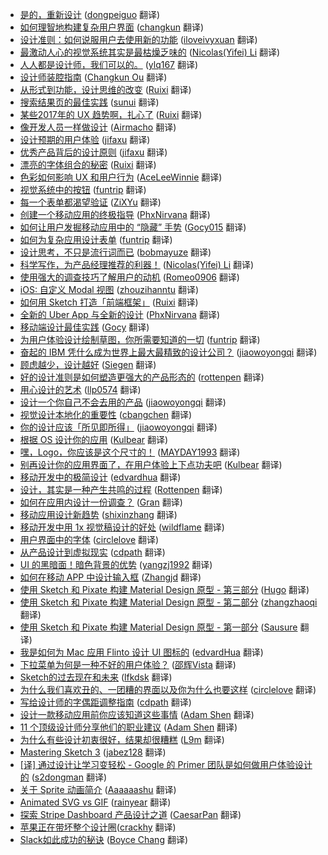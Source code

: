 * [是的，重新设计](https://juejin.im/post/5940e74fa0bb9f006b76a841?utm_source=gold-miner&utm_medium=readme&utm_campaign=github) ([dongpeiguo](https://github.com/dongpeiguo) 翻译)
* [如何理智地构建复杂用户界面](https://juejin.im/post/5937a61f2f301e006b2879a9?utm_source=gold-miner&utm_medium=readme&utm_campaign=github) ([changkun](https://github.com/changkun) 翻译)
* [设计准则：如何说服用户去使用新的功能](https://juejin.im/post/59279b650ce463006b029cbc?utm_source=gold-miner&utm_medium=readme&utm_campaign=github) ([iloveivyxuan](https://github.com/iloveivyxuan) 翻译)
* [最激动人心的视觉系统其实是最枯燥乏味的](https://juejin.im/entry/59228e15a0bb9f005f60915a?utm_source=gold-miner&utm_medium=readme&utm_campaign=github) ([Nicolas(Yifei) Li](https://github.com/yifili09) 翻译)
* [人人都是设计师，我们可以的。](https://juejin.im/post/59157cdf0ce4630069d79857?utm_source=gold-miner&utm_medium=readme&utm_campaign=github) ([ylq167](https://github.com/ylq167) 翻译)
* [设计师装腔指南](https://juejin.im/post/5915880b570c35006932fac9?utm_source=gold-miner&utm_medium=readme&utm_campaign=github) ([Changkun Ou](https://github.com/changkun) 翻译)
* [从形式到功能，设计思维的改变](https://juejin.im/post/58fedca744d9040069f720e4/?utm_source=gold-miner&utm_medium=readme&utm_campaign=github) ([Ruixi](https://github.com/Ruixi) 翻译)
* [搜索结果页的最佳实践](https://juejin.im/post/58da37c761ff4b00607287a6/?utm_source=gold-miner&utm_medium=readme&utm_campaign=github) ([sunui](https://github.com/sunui) 翻译)
* [某些2017年的 UX 趋势啊，扎心了](https://juejin.im/post/58cf5dc22f301e007e52fb2b/?utm_source=gold-miner&utm_medium=readme&utm_campaign=github) ([Ruixi](https://github.com/Ruixi) 翻译)
* [像开发人员一样做设计](https://gold.xitu.io/entry/58b7ba6f8fd9c56d16be6bb0/?utm_source=gold-miner&utm_medium=readme&utm_campaign=github) ([Airmacho](https://github.com/Airmacho) 翻译)
* [设计预期的用户体验](https://gold.xitu.io/entry/58b2d8e9570c3500696f53a5/?utm_source=gold-miner&utm_medium=readme&utm_campaign=github) ([jifaxu](https://github.com/jifaxu) 翻译)
* [优秀产品背后的设计原则](https://gold.xitu.io/entry/58b04c49570c35006960d764/?utm_source=gold-miner&utm_medium=readme&utm_campaign=github) ([jifaxu](https://github.com/jifaxu) 翻译)
* [漂亮的字体组合的秘密](https://gold.xitu.io/entry/58a3b99aac502e0068b0e8fa/?utm_source=gold-miner&utm_medium=readme&utm_campaign=github) ([Ruixi](https://github.com/Ruixi) 翻译)
* [色彩如何影响 UX 和用户行为](https://gold.xitu.io/entry/58a1a44886b599006b47ccda/?utm_source=gold-miner&utm_medium=readme&utm_campaign=github) ([AceLeeWinnie](https://github.com/AceLeeWinnie) 翻译)
* [视觉系统中的按钮](https://gold.xitu.io/entry/58845fa2b123db7389d23bc1/?utm_source=gold-miner&utm_medium=readme&utm_campaign=github) ([funtrip](https://github.com/funtrip) 翻译)
* [每一个表单都渴望验证](https://gold.xitu.io/entry/58845fa2b123db7389d23bc1/?utm_source=gold-miner&utm_medium=readme&utm_campaign=github) ([ZiXYu](https://github.com/ZiXYu) 翻译)
* [创建一个移动应用的终极指导](https://gold.xitu.io/entry/587f05a48d6d810058e20795/?utm_source=gold-miner&utm_medium=readme&utm_campaign=github) ([PhxNirvana](https://github.com/phxnirvana) 翻译)
* [如何让用户发掘移动应用中的 “隐藏” 手势](https://gold.xitu.io/entry/587d72af2f301e00579ed0e3/?utm_source=gold-miner&utm_medium=readme&utm_campaign=github) ([Gocy015](https://github.com/Gocy015) 翻译)
* [如何为复杂应用设计表单](https://gold.xitu.io/entry/5877633b1b69e6006bd1efc3/?utm_source=gold-miner&utm_medium=readme&utm_campaign=github) ([funtrip](https://github.com/funtrip) 翻译)
* [设计思考，不只是流行词而已](https://gold.xitu.io/entry/5873faf4da2f6035a7f4a025?utm_source=gold-miner&utm_medium=readme&utm_campaign=github) ([bobmayuze](https://github.com/bobmayuze) 翻译)
* [科学写作，为产品经理推荐的利器！](https://gold.xitu.io/entry/586b37e7ac502e12d62a3b5d?utm_source=gold-miner&utm_medium=readme&utm_campaign=github) ([Nicolas(Yifei) Li](https://github.com/yifili09) 翻译)
* [使用强大的调查技巧了解用户的动机](https://gold.xitu.io/entry/585a3f9b1b69e6006cb93529/?utm_source=gold-miner&utm_medium=readme&utm_campaign=github) ([Romeo0906](https://github.com/Romeo0906) 翻译)
* [iOS: 自定义 Modal 视图](https://gold.xitu.io/entry/58576ca7128fe1006b7b35a3/?utm_source=gold-miner&utm_medium=readme&utm_campaign=github) ([zhouzihanntu](https://github.com/zhouzihanntu) 翻译)
* [如何用 Sketch 打造「前端框架」](https://gold.xitu.io/entry/5836ad4367f3560065f439dc/?utm_source=gold-miner&utm_medium=readme&utm_campaign=github) ([Ruixi](https://github.com/Ruixi) 翻译)
* [全新的 Uber App 与全新的设计](http://gold.xitu.io/entry/584770f80ce46300578b9b48?utm_source=gold-miner&utm_medium=readme&utm_campaign=github) ([PhxNirvana](https://github.com/phxnirvana) 翻译)
* [移动端设计最佳实践](http://gold.xitu.io/entry/583bd69bac502e006ea8caaa?utm_source=gold-miner&utm_medium=readme&utm_campaign=github) ([Gocy](https://github.com/Gocy015) 翻译)
* [为用户体验设计绘制草图，你所需要知道的一切](http://gold.xitu.io/entry/580cd2c5a22b9d006382cba8?utm_source=gold-miner&utm_medium=readme&utm_campaign=github) ([funtrip](https://github.com/funtrip) 翻译)
* [奋起的 IBM 凭什么成为世界上最大最精致的设计公司？](http://gold.xitu.io/entry/57e8c99b8ac247005bd929a6?utm_source=gold-miner&utm_medium=readme&utm_campaign=github) ([jiaowoyongqi](https://github.com/jiaowoyongqi) 翻译)
* [顾虑越少，设计越好](http://gold.xitu.io/entry/57df4d04a0bb9f0058a4429d?utm_source=gold-miner&utm_medium=readme&utm_campaign=github) ([Siegen](https://github.com/siegeout) 翻译)
* [好的设计准则是如何塑造更强大的产品形态的](http://gold.xitu.io/entry/57db572ed203090069d2e201?utm_source=gold-miner&utm_medium=readme&utm_campaign=github) ([rottenpen](https://github.com/rottenpen) 翻译)
* [用心设计的艺术](http://gold.xitu.io/entry/57d6bd1bd20309006a08e25e?utm_source=gold-miner&utm_medium=readme&utm_campaign=github) ([llp0574](https://github.com/llp0574) 翻译)
* [设计一个你自己不会去用的产品](http://gold.xitu.io/entry/57ce923c816dfa00541bf9a2?utm_source=gold-miner&utm_medium=readme&utm_campaign=github) ([jiaowoyongqi](https://github.com/jiaowoyongqi) 翻译)
* [视觉设计本地化的重要性](http://gold.xitu.io/entry/57ce9d4c7db2a200680f6fc4?utm_source=gold-miner&utm_medium=readme&utm_campaign=github) ([cbangchen](https://github.com/cbangchen) 翻译)
* [你的设计应该「所见即所得」](http://gold.xitu.io/entry/57c5978f128fe1005fdf4858?utm_source=gold-miner&utm_medium=readme&utm_campaign=github) ([jiaowoyongqi](https://github.com/jiaowoyongqi) 翻译)
* [根据 OS 设计你的应用](http://gold.xitu.io/entry/57bebe962e958a006958e73b?utm_source=gold-miner&utm_medium=readme&utm_campaign=github) ([Kulbear](https://github.com/Kulbear) 翻译)
* [嘿，Logo，你应该是这个尺寸的！](http://gold.xitu.io/entry/57bb183279bc440063a6f290?utm_source=gold-miner&utm_medium=readme&utm_campaign=github) ([MAYDAY1993](https://github.com/MAYDAY1993) 翻译)
* [别再设计你的应用界面了，在用户体验上下点功夫吧](http://gold.xitu.io/entry/57b1e47ac4c97100548c964e?utm_source=gold-miner&utm_medium=readme&utm_campaign=github) ([Kulbear](https://github.com/Kulbear) 翻译)
* [移动开发中的极简设计](http://gold.xitu.io/entry/57abf8735bbb500062b1becb?utm_source=gold-miner&utm_medium=readme&utm_campaign=github) ([edvardhua](https://github.com/edvardhua) 翻译)
* [设计，其实是一种产生共鸣的过程](http://gold.xitu.io/entry/57a41ffca341310063262054?utm_source=gold-miner&utm_medium=readme&utm_campaign=github) ([Rottenpen](https://github.com/Rottenpen) 翻译)
* [如何在应用内设计一份调查？](https://gold.xitu.io/entry/579ae2a85bbb500064c9233e?utm_source=gold-miner&utm_medium=readme&utm_campaign=github) ([Gran](https://github.com/graning) 翻译)
* [移动应用设计新趋势](http://gold.xitu.io/entry/5796ee065bbb500063ef3535?utm_source=gold-miner&utm_medium=readme&utm_campaign=github) ([shixinzhang](https://github.com/shixinzhang) 翻译)
* [移动开发中用 1x 视觉稿设计的好处](http://gold.xitu.io/entry/578840f9d342d30058a29968?utm_source=gold-miner&utm_medium=readme&utm_campaign=github) ([wildflame](https://github.com/wild-flame/) 翻译)
* [用户界面中的字体](http://gold.xitu.io/entry/57859bb9d342d300578b1ebf?utm_source=gold-miner&utm_medium=readme&utm_campaign=github) ([circlelove](https://github.com/circlelove) 翻译)
* [从产品设计到虚拟现实](https://gold.xitu.io/entry/5783aa752e958a0054dad3bc?utm_source=gold-miner&utm_medium=readme&utm_campaign=github) ([cdpath](https://github.com/cdpath) 翻译)
* [UI 的黑暗面！暗色背景的优势](https://gold.xitu.io/entry/577c9385a633bd005be7fe7a?utm_source=gold-miner&utm_medium=readme&utm_campaign=github) ([yangzj1992](http://www.qcyoung.com/) 翻译)
* [如何在移动 APP 中设计输入框](http://gold.xitu.io/entry/5745af0a2e958a002db75980?utm_source=gold-miner&utm_medium=readme&utm_campaign=github) ([Zhangjd](https://github.com/zhangjd) 翻译)
*  [使用 Sketch 和 Pixate 构建 Material Design 原型 - 第三部分](https://gold.xitu.io/entry/576cc25f2e958a00571dfb5f?utm_source=gold-miner&utm_medium=readme&utm_campaign=github) ([Hugo](https://github.com/xcc3641) 翻译)
* [使用 Sketch 和 Pixate 构建 Material Design 原型 - 第二部分](http://gold.xitu.io/entry/574eb491d342d300434cec1c?utm_source=gold-miner&utm_medium=readme&utm_campaign=github) ([zhangzhaoqi](https://github.com/joddiy) 翻译)
* [使用 Sketch 和 Pixate 构建 Material Design 原型 - 第一部分](http://gold.xitu.io/entry/574d062b2e958a0069335d8e?utm_source=gold-miner&utm_medium=readme&utm_campaign=github) ([Sausure](https://github.com/Sausure) 翻译)
* [我是如何为 Mac 应用 Flinto 设计 UI 图标的](http://gold.xitu.io/entry/57315d571ea4930064f6bd45?utm_source=gold-miner&utm_medium=readme&utm_campaign=github) ([edvardHua](https://github.com/edvardHua) 翻译)
* [下拉菜单为何是一种不好的用户体验？](http://gold.xitu.io/entry/573154c249830c0061bdc180?utm_source=gold-miner&utm_medium=readme&utm_campaign=github) ([邵辉Vista](https://github.com/shaohui10086) 翻译)
* [Sketch的过去现在和未来](http://gold.xitu.io/entry/5721e59771cfe40057521079?utm_source=gold-miner&utm_medium=readme&utm_campaign=github) ([lfkdsk](https://github.com/lfkdsk) 翻译)
* [为什么我们喜欢丑的、一团糟的界面以及你为什么也要这样](http://gold.xitu.io/entry/57172a4f2e958a0054a8ffcf?utm_source=gold-miner&utm_medium=readme&utm_campaign=github) ([circlelove](https://github.com/circlelove) 翻译)
* [写给设计师的字偶距调整指南](http://gold.xitu.io/entry/570e5530c4c971005496adc4?utm_source=gold-miner&utm_medium=readme&utm_campaign=github) ([cdpath](https://github.com/cdpath) 翻译)
* [设计一款移动应用前你应该知道这些事情](http://gold.xitu.io/entry/57034d617db2a200592a5213?utm_source=gold-miner&utm_medium=readme&utm_campaign=github) ([Adam Shen](https://github.com/shenxn) 翻译)
* [11 个顶级设计师分享他们的职业建议](http://gold.xitu.io/entry/56ea5b03731956005d025af3?utm_source=gold-miner&utm_medium=readme&utm_campaign=github) ([Adam Shen](https://github.com/shenxn) 翻译)
* [为什么有些设计初衷很好，结果却很糟糕](http://gold.xitu.io/entry/56e000421532bc005161b4af?utm_source=gold-miner&utm_medium=readme&utm_campaign=github) ([L9m](https://github.com/L9m) 翻译)
* [Mastering Sketch 3](http://gold.xitu.io/entry/5659daf9ddb299ad38f9e446?utm_source=gold-miner&utm_medium=readme&utm_campaign=github) ([jabez128](https://github.com/jabez128) 翻译)
* [[译] 通过设计让学习变轻松 - Google 的 Primer 团队是如何做用户体验设计的](http://gold.xitu.io/entry/56cbbf9671cfe40054e91c02?utm_source=gold-miner&utm_medium=readme&utm_campaign=github) ([s2dongman](https://github.com/s2dongman) 翻译)
* [关于 Sprite 动画简介](http://gold.xitu.io/entry/56d7e5207db2a2005122f2a2?utm_source=gold-miner&utm_medium=readme&utm_campaign=github) ([Aaaaaashu](https://github.com/Aaaaaashu?tab=repositories) 翻译)
* [Animated SVG vs GIF](http://gold.xitu.io/entry/56cb0c95efa631005c3a50f2?utm_source=gold-miner&utm_medium=readme&utm_campaign=github) ([rainyear](https://github.com/rainyear) 翻译)
* [探索 Stripe Dashboard 产品设计之道](http://gold.xitu.io/entry/56c7cad1d342d30054334db5?utm_source=gold-miner&utm_medium=readme&utm_campaign=github) ([CaesarPan](https://github.com/CaesarPan) 翻译)
* [苹果正在带坏整个设计圈](https://github.com/xitu/gold-miner/blob/master/TODO/how-apple.md)([crackhy](https://github.com/crackhy) 翻译)
* [Slack如此成功的秘诀](http://gold.xitu.io/entry/56cbd5427db2a20051a7dbb2?utm_source=gold-miner&utm_medium=readme&utm_campaign=github) ([Boyce Chang](https://github.com/boycechang) 翻译)
